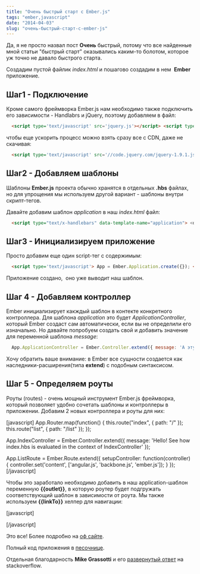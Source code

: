 ```yaml
---
title: "Очень быстрый старт с Ember.js"
tags: "ember,javascript"
date: "2014-04-03"
slug: "очень-быстрый-старт-с-ember-js"
---
```


Да, я не просто назвал пост **Очень** быстрый, потому что все найденные мной статьи "быстрый старт" оказывались каким-то болотом, которое уж точно не давало быстрого старта.

Создадим пустой файлик _index.html_ и пошагово создадим в нем  **Ember** приложение.

## Шаг1 - Подключение

Кроме самого фреймворка Ember.js нам необходимо также подключить его зависимости - Handlabrs и jQuery, поэтому добавляем в файл:

```html 
  <script type='text/javascript' src='jquery.js'></script> <script type='text/javascript' src="handlebars.js"></script> <script type='text/javascript' src="ember.js"></script>  
 ```

чтобы еще ускорить процесс можно взять сразу все с CDN, даже не скачивая:

```html 
  <script type='text/javascript' src='//code.jquery.com/jquery-1.9.1.js'></script> <script type='text/javascript' src="https://cdnjs.cloudflare.com/ajax/libs/handlebars.js/1.0.0-rc.3/handlebars.js"></script> <script type='text/javascript' src="https://cdnjs.cloudflare.com/ajax/libs/ember.js/1.0.0-rc.1/ember.js"></script>  
 ```

## Шаг2 - Добавляем шаблоны

Шаблоны **Ember.js** проекта обычно хранятся в отдельных **.hbs** файлах, но для упрощения мы используем другой вариант - шаблоны внутри скрипт-тегов.

Давайте добавим шаблон _application_ в наш _index.html_ файл:

```html 
  <script type="text/x-handlebars" data-template-name="application"> <div class="container"> <h1>Ember.js быстрое погружение без подготовки</h1> <p>{{message}}</p> </div> </script>  
 ```

## Шаг3 - Инициализируем приложение

Просто добавим еще один script-тег с содержимым:

```html 
  <script type='text/javascript'> App = Ember.Application.create({}); </script>  
 ```

Приложение создано,  оно уже выводит наш шаблон.

## Шаг 4 - Добавляем контроллер

Ember инициализирует какждый шаблон в контекте конкретного контроллера. Для шаблона _application_ это будет _ApplicationController_, который Ember создаст сам автоматически, если вы не определили его изначально. Но давайте попробуем создать свой и добавить значение для переменной шаблона _message_:

```javascript 
  App.ApplicationController = Ember.Controller.extend({ message: 'А эту строку выведет в шаблон' });  
 ```

Хочу обратить ваше внимание: в Ember все сущности создается как наследники-расширения(типа **extend**) с подобным синтаксисом.

## Шаг 5 - Определяем роуты

Роуты (routes) - очень мощный инструмент Ember.js фреймворка, который позволяет удобно сочетать шаблоны и контроллеры в приложении. Добавим 2 новых контроллера и роуты для них:

[javascript] App.Router.map(function() { this.route("index", { path: "/" }); this.route("list", { path: "/list" }); });

App.IndexController = Ember.Controller.extend({ message: 'Hello! See how index.hbs is evaluated in the context of IndexController' });

App.ListRoute = Ember.Route.extend({ setupController: function(controller) { controller.set('content', ['angular.js', 'backbone.js', 'ember.js']); } }); [/javascript]

Чтобы это заработало необходимо добавить в наш application-шаблон переменную **{{outlet}}**, в которую роутер будет подгружать соответствующий шаблон в зависимости от роута. Мы также используем **{{linkTo}}** хелпер для навигации:

[javascript] <script type="text/x-handlebars" data-template-name="application"> <div class="container"> <h1>Ember.js быстрое погружение без подготовки</h1> <p>{{message}}</p> <div class="row"> {{#linkTo index class="span3 btn btn-large btn-block"}}Home{{/linkTo}} {{#linkTo list class="span3 btn btn-large btn-block"}}List{{/linkTo}} </div> {{outlet}} </div> </script>

<script type="text/x-handlebars" data-template-name="list"> <h3 class="demo-panel-title">Это шаблон списка</h3> <ul> {{#each item in content}} <li>{{item}}</li> {{/each}} </ul> </script>

<script type="text/x-handlebars" data-template-name="index"> <h3 class="demo-panel-title">Шаблон главной страницы</h3> <p>{{message}}</p> </script> [/javascript]

Это все! Более подробно на [оф сайте](https://emberjs.com/guides/ "emberjs.com guies").

Полный код приложения в [песочнице](https://jsbin.com/vatup/1/).

Отдельная благодарность **Mike Grassotti** и его [развернутый ответ](https://stackoverflow.com/questions/14204674/how-to-architect-an-ember-js-application/14205734#14205734 "stackoverflow") на stackoverflow.
